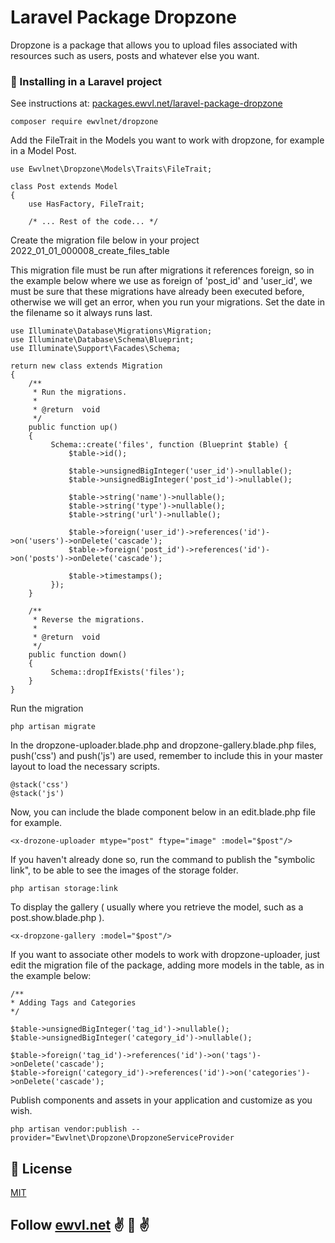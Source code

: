 # Laravel Package Dropzone

Dropzone is a package that allows you to upload files associated with resources such as users, posts and whatever else
you want.

### 🔧 Installing in a Laravel project

See instructions at: [packages.ewvl.net/laravel-package-dropzone](https://packages.ewvl.net/laravel-package-dropzone)

```
composer require ewvlnet/dropzone
```

Add the FileTrait in the Models you want to work with dropzone, for example in a Model Post.

```
use Ewvlnet\Dropzone\Models\Traits\FileTrait;

class Post extends Model
{
    use HasFactory, FileTrait;

    /* ... Rest of the code... */
```

Create the migration file below in your project 2022_01_01_000008_create_files_table

This migration file must be run after migrations it references foreign, so in the example below where we use as foreign
of 'post_id' and 'user_id', we must be sure that these migrations have already been executed before, otherwise we will
get an error, when you run your migrations. Set the date in the filename so it always runs last.

```
use Illuminate\Database\Migrations\Migration;
use Illuminate\Database\Schema\Blueprint;
use Illuminate\Support\Facades\Schema;

return new class extends Migration
{
    /**
     * Run the migrations.
     *
     * @return  void
     */
    public function up()
    {
         Schema::create('files', function (Blueprint $table) {
             $table->id();

             $table->unsignedBigInteger('user_id')->nullable();
             $table->unsignedBigInteger('post_id')->nullable();

             $table->string('name')->nullable();
             $table->string('type')->nullable();
             $table->string('url')->nullable();

             $table->foreign('user_id')->references('id')->on('users')->onDelete('cascade');
             $table->foreign('post_id')->references('id')->on('posts')->onDelete('cascade');

             $table->timestamps();
         });
    }

    /**
     * Reverse the migrations.
     *
     * @return  void
     */
    public function down()
    {
         Schema::dropIfExists('files');
    }
}
```

Run the migration

```
php artisan migrate
```

In the dropzone-uploader.blade.php and dropzone-gallery.blade.php files, push('css') and push('js') are used, remember
to include this in your master layout to load the necessary scripts.

```
@stack('css')
@stack('js')
```

Now, you can include the blade component below in an edit.blade.php file for example.

```
<x-drozone-uploader mtype="post" ftype="image" :model="$post"/>
```

If you haven't already done so, run the command to publish the "symbolic link", to be able to see the images of the
storage folder.

```
php artisan storage:link
```

To display the gallery ( usually where you retrieve the model, such as a post.show.blade.php ).

```
<x-dropzone-gallery :model="$post"/>
```

If you want to associate other models to work with dropzone-uploader, just edit the migration file of the package,
adding more models in the table, as in the example below:

```
/**
* Adding Tags and Categories
*/

$table->unsignedBigInteger('tag_id')->nullable();
$table->unsignedBigInteger('category_id')->nullable();

$table->foreign('tag_id')->references('id')->on('tags')->onDelete('cascade');
$table->foreign('category_id')->references('id')->on('categories')->onDelete('cascade');

```

Publish components and assets in your application and customize as you wish.

```
php artisan vendor:publish --provider="Ewvlnet\Dropzone\DropzoneServiceProvider
```

## 📄 License

[MIT](./LICENSE.md)

## Follow [ewvl.net](https://ewvl.net) ✌️ 👺 ✌️

